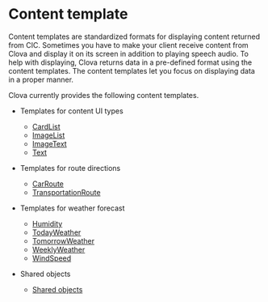 # Content template

Content templates are standardized formats for displaying content returned from CIC. Sometimes you have to make your client receive content from Clova and display it on its screen in addition to playing speech audio. To help with displaying, Clova returns data in a pre-defined format using the content templates. The content templates let you focus on displaying data in a proper manner.

Clova currently provides the following content templates.

* Templates for content UI types
  * [CardList](/CIC/References/ContentTemplates/CardList.md)
  * [ImageList](/CIC/References/ContentTemplates/ImageList.md)
  * [ImageText](/CIC/References/ContentTemplates/ImageText.md)
  * [Text](/CIC/References/ContentTemplates/Text.md)

* Templates for route directions
  * [CarRoute](/CIC/References/ContentTemplates/CarRoute.md)
  * [TransportationRoute](/CIC/References/ContentTemplates/TransportationRoute.md)

* Templates for weather forecast
  * [Humidity](/CIC/References/ContentTemplates/Humidity.md)
  * [TodayWeather](/CIC/References/ContentTemplates/TodayWeather.md)
  * [TomorrowWeather](/CIC/References/ContentTemplates/TomorrowWeather.md)
  * [WeeklyWeather](/CIC/References/ContentTemplates/WeeklyWeather.md)
  * [WindSpeed](/CIC/References/ContentTemplates/WindSpeed.md)

* Shared objects
  * [Shared objects](/CIC/References/ContentTemplates/Shared_Objects.md)